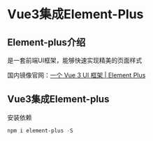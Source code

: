 # Vue3集成Element-Plus

## Element-plus介绍

是一套前端UI框架，能够快速实现精美的页面样式

国内镜像官网：[一个 Vue 3 UI 框架 | Element Plus](https://element-plus.org/zh-CN/)

## Vue3集成Element-plus

安装依赖

```powershell
npm i element-plus -S
```

